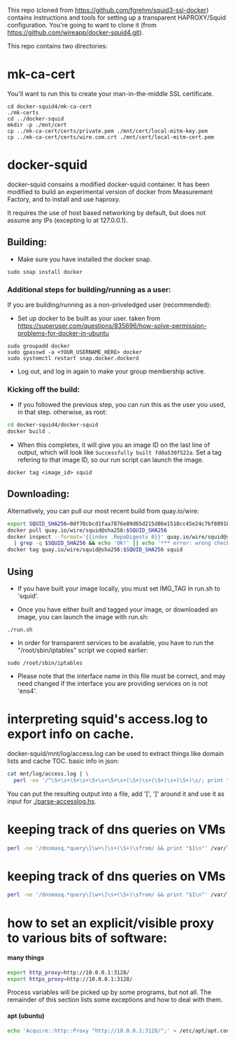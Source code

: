 This repo (cloned from https://github.com/fgrehm/squid3-ssl-docker) contains instructions and tools for setting up a transparent HAPROXY/Squid configuration.
You're going to want to clone it (from https://github.com/wireapp/docker-squid4.git).

This repo contains two directories:

# mk-ca-cert

You'll want to run this to create your man-in-the-middle SSL certificate.
```
cd docker-squid4/mk-ca-cert
./mk-certs
cd ../docker-squid
mkdir -p ./mnt/cert
cp ../mk-ca-cert/certs/private.pem ./mnt/cert/local-mitm-key.pem
cp ../mk-ca-cert/certs/wire.com.crt ./mnt/cert/local-mitm-cert.pem
```

# docker-squid
docker-squid consains a modified docker-squid container. It has been modified to build an experimental version of docker from Measurement Factory, and to install and use haproxy.

It requires the use of host based networking by default, but does not assume any IPs (excepting lo at 127.0.0.1).

## Building:

* Make sure you have installed the docker snap.
```
sudo snap install docker
```

### Additional steps for building/running as a user:
If you are building/running as a non-priveledged user (recommended):

* Set up docker to be built as your user. taken from https://superuser.com/questions/835696/how-solve-permission-problems-for-docker-in-ubuntu
```
sudo groupadd docker
sudo gpasswd -a <YOUR_USERNAME_HERE> docker
sudo systemctl restart snap.docker.dockerd
```

* Log out, and log in again to make your group membership active.

### Kicking off the build:
* If you followed the previous step, you can run this as the user you used, in that step. otherwise, as root:
```sh
cd docker-squid4/docker-squid
docker build .
```

* When this completes, it will give you an image ID on the last line of output, which will look like ```Successfully built fd0a530f522a```. Set a tag refering to that image ID, so our run script can launch the image.
```
docker tag <image_id> squid
```

## Downloading:
Alternatively, you can pull our most recent build from quay.io/wire:

```sh
export SQUID_SHA256=0df70cbcd1faa7876e89d65d215d86e1518cc45e24c7bf8891bc1b57563961fa
docker pull quay.io/wire/squid@sha256:$SQUID_SHA256
docker inspect --format='{{index .RepoDigests 0}}' quay.io/wire/squid@sha256:$SQUID_SHA256 \
  | grep -q $SQUID_SHA256 && echo 'OK!' || echo '*** error: wrong checksum!'
docker tag quay.io/wire/squid@sha256:$SQUID_SHA256 squid
```

## Using

* If you have built your image locally, you must set IMG_TAG in run.sh to 'squid'.

* Once you have either built and tagged your image, or downloaded an image, you can launch the image with run.sh:
```
./run.sh
```

* In order for transparent services to be available, you have to run the "/root/sbin/iptables" script we copied earlier:
```
sudo /root/sbin/iptables
```
* Please note that the interface name in this file must be correct, and may need changed if the interface you are providing services on is not 'ens4'.

# interpreting squid's access.log to export info on cache.

docker-squid/mnt/log/access.log can be used to extract things like
domain lists and cache TOC.  basic info in json:

```bash
cat mnt/log/access.log | \
  perl -ne '/^\S+\s+\S+\s+\S+\s+\S+\s+(\S+)\s+(\S+)\s+(\S+)\s/; print "{\"size\":$1,\"verb\":\"$2\",\"uri\":\"$3\"},\n"'
```

You can put the resulting output into a file, add '[', ']' around it and use it as input for [./parse-accesslog.hs](./parse-accesslog.hs).

# keeping track of dns queries on VMs

```bash
perl -ne '/dnsmasq.*query\[\w+\]\s+(\S+)\sfrom/ && print "$1\n"' /var/log/syslog | sort | uniq
```

# keeping track of dns queries on VMs

```bash
perl -ne '/dnsmasq.*query\[\w+\]\s+(\S+)\sfrom/ && print "$1\n"' /var/log/syslog | sort | uniq
```

# how to set an explicit/visible proxy to various bits of software:

#### many things

```sh
export http_proxy=http://10.0.0.1:3128/
export https_proxy=http://10.0.0.1:3128/
```

Process variables will be picked up by some programs, but not all.
The remainder of this section lists some exceptions and how to deal
with them.

#### apt (ubuntu)

```sh
echo 'Acquire::http::Proxy "http://10.0.0.1:3128/";' > /etc/apt/apt.conf.d/10proxy
